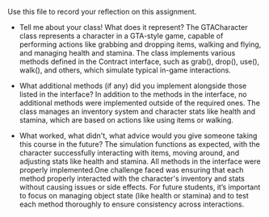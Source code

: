 Use this file to record your reflection on this assignment.

- Tell me about your class! What does it represent?
The GTACharacter class represents a character in a GTA-style game, capable of performing actions like grabbing and dropping items, walking and flying, and managing health and stamina. The class implements various methods defined in the Contract interface, such as grab(), drop(), use(), walk(), and others, which simulate typical in-game interactions.
- What additional methods (if any) did you implement alongside those listed in the interface?
In addition to the methods in the interface, no additional methods were implemented outside of the required ones. The class manages an inventory system and character stats like health and stamina, which are based on actions like using items or walking.

- What worked, what didn't, what advice would you give someone taking this course in the future?
The simulation functions as expected, with the character successfully interacting with items, moving around, and adjusting stats like health and stamina. All methods in the interface were properly implemented.One challenge faced was ensuring that each method properly interacted with the character's inventory and stats without causing issues or side effects. For future students, it’s important to focus on managing object state (like health or stamina) and to test each method thoroughly to ensure consistency across interactions.
